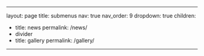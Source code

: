 ---
layout: page
title: submenus
nav: true
nav_order: 9
dropdown: true
 children:
  - title: news
    permalink: /news/
  - divider
  - title: gallery
    permalink: /gallery/
  ---
